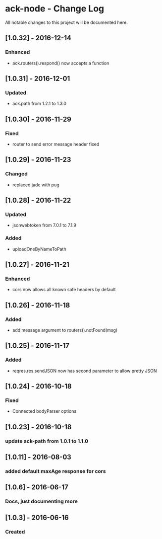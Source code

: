 # ack-node - Change Log
All notable changes to this project will be documented here.

## [1.0.32] - 2016-12-14
### Enhanced
- ack.routers().respond() now accepts a function

## [1.0.31] - 2016-12-01
### Updated
- ack.path from 1.2.1 to 1.3.0

## [1.0.30] - 2016-11-29
### Fixed
- router to send error message header fixed

## [1.0.29] - 2016-11-23
### Changed
- replaced jade with pug

## [1.0.28] - 2016-11-22
### Updated
- jsonwebtoken from 7.0.1 to 7.1.9
### Added
- uploadOneByNameToPath

## [1.0.27] - 2016-11-21
### Enhanced
- cors now allows all known safe headers by default

## [1.0.26] - 2016-11-18
### Added
- add message argument to routers().notFound(msg)

## [1.0.25] - 2016-11-17
### Added
- reqres.res.sendJSON now has second parameter to allow pretty JSON

## [1.0.24] - 2016-10-18
### Fixed
- Connected bodyParser options

## [1.0.23] - 2016-10-18
### update ack-path from 1.0.1 to 1.1.0

## [1.0.11] - 2016-08-03
### added default maxAge response for cors

## [1.0.6] - 2016-06-17
### Docs, just documenting more

## [1.0.3] - 2016-06-16
### Created